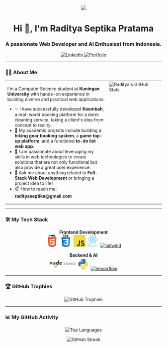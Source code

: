 <div id="header" align="center">
  <img src="https://media.giphy.com/media/M9gbBd9hDxicMX1syt/giphy.gif" width="200"/>
  <h1 align="center">Hi 👋, I'm Raditya Septika Pratama</h1>
  <h3 align="center">A passionate Web Developer and AI Enthusiast from Indonesia.</h3>
</div>

<div align="center">
  <a href="https://www.linkedin.com/in/raditya-septika-pratama-37a499288" target="_blank">
    <img src="https://img.shields.io/badge/LinkedIn-0077B5?style=for-the-badge&logo=linkedin&logoColor=white" alt="LinkedIn"/>
  </a>
  <a href="https://radityasptka.github.io/" target="_blank">
    <img src="https://img.shields.io/badge/Portfolio-Website-blue?style=for-the-badge&logo=About.me&logoColor=white" alt="Portfolio"/>
  </a>
</div>

---

### 👨‍💻 About Me

<table>
  <tr>
    <td width="65%" valign="top">
      <p>I'm a Computer Science student at <strong>Kuningan University</strong> with hands-on experience in building diverse and practical web applications.</p>
      <ul>
        <li>
          ✨ I have successfully developed <strong>Koembah</strong>, a real-world booking platform for a dorm cleaning service, taking a client's idea from concept to reality.
        </li>
        <li>
          🔭 My academic projects include building a <strong>hiking gear booking system</strong>, a <strong>game top-up platform</strong>, and a functional <strong>to-do list web app</strong>.
        </li>
        <li>
          🌱 I am passionate about leveraging my skills in web technologies to create solutions that are not only functional but also provide a great user experience.
        </li>
        <li>
          💬 Ask me about anything related to <strong>Full-Stack Web Development</strong> or bringing a project idea to life!
        </li>
        <li>
          📫 How to reach me: <strong>radityaseptika@gmail.com</strong>
        </li>
      </ul>
    </td>
    <td width="35%" valign="top">
      <img src="https://github-readme-stats.vercel.app/api?username=radityasptka&show_icons=true&theme=tokyonight&hide_border=true&count_private=true" alt="Raditya's GitHub Stats" />
    </td>
  </tr>
</table>

---

### 🛠️ My Tech Stack

<p align="center">
  <strong>Frontend Development</strong><br/>
  <a href="https://www.w3.org/html/" target="_blank" rel="noreferrer"><img src="https://raw.githubusercontent.com/devicons/devicon/master/icons/html5/html5-original-wordmark.svg" alt="html5" width="40" height="40"/></a>
  <a href="https://www.w3.org/css/" target="_blank" rel="noreferrer"><img src="https://raw.githubusercontent.com/devicons/devicon/master/icons/css3/css3-original-wordmark.svg" alt="css3" width="40" height="40"/></a>
  <a href="https://developer.mozilla.org/en-US/docs/Web/JavaScript" target="_blank" rel="noreferrer"><img src="https://raw.githubusercontent.com/devicons/devicon/master/icons/javascript/javascript-original.svg" alt="javascript" width="40" height="40"/></a>
  <a href="https://reactjs.org/" target="_blank" rel="noreferrer"><img src="https://raw.githubusercontent.com/devicons/devicon/master/icons/react/react-original-wordmark.svg" alt="react" width="40" height="40"/></a>
  <a href="https://tailwindcss.com/" target="_blank" rel="noreferrer"><img src="https://www.vectorlogo.zone/logos/tailwindcss/tailwindcss-icon.svg" alt="tailwind" width="40" height="40"/></a>
</p>

<p align="center">
  <strong>Backend & AI</strong><br/>
  <a href="https://nodejs.org" target="_blank" rel="noreferrer"><img src="https://raw.githubusercontent.com/devicons/devicon/master/icons/nodejs/nodejs-original-wordmark.svg" alt="nodejs" width="40" height="40"/></a>
  <a href="https://expressjs.com" target="_blank" rel="noreferrer"><img src="https://raw.githubusercontent.com/devicons/devicon/master/icons/express/express-original-wordmark.svg" alt="express" width="40" height="40"/></a>
  <a href="https://www.python.org" target="_blank" rel="noreferrer"><img src="https://raw.githubusercontent.com/devicons/devicon/master/icons/python/python-original.svg" alt="python" width="40" height="40"/></a>
  <a href="https://www.tensorflow.org" target="_blank" rel="noreferrer"><img src="https://www.vectorlogo.zone/logos/tensorflow/tensorflow-icon.svg" alt="tensorflow" width="40" height="40"/></a>
</p>

---

### 🏆 GitHub Trophies

<div align="center">
  <img src="https://github-profile-trophy.vercel.app/?username=radityasptka&theme=tokyonight&column=7&margin-w=15&margin-h=15" alt="GitHub Trophies"/>
</div>

---

### 📊 My GitHub Activity

<p align="center">
  <img src="https://github-readme-stats.vercel.app/api/top-langs/?username=radityasptka&layout=compact&theme=tokyonight&hide_border=true" alt="Top Languages" />
</p>
<p align="center">
  <img src="http://github-readme-streak-stats.herokuapp.com?user=radityasptka&theme=tokyonight&hide_border=true" alt="GitHub Streak"/>
</p>
